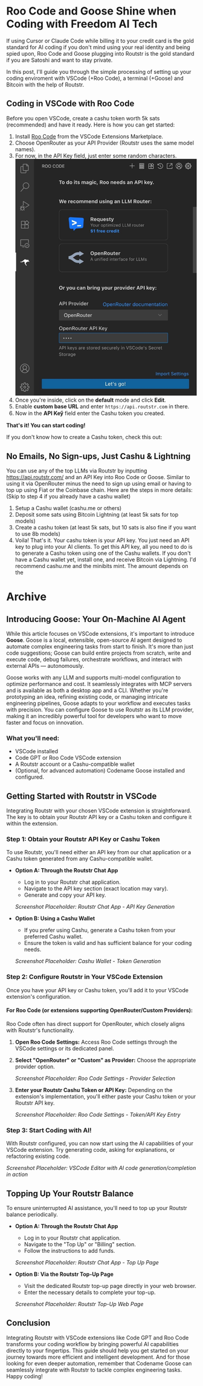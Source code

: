 # Roo Code and Goose Shine when Coding with Freedom AI Tech

If using Cursor or Claude Code while billing it to your credit card is the gold standard for AI coding if you don't mind using your real identity and being spied upon, Roo Code and Goose plugging into Routstr is the gold standard if you are Satoshi and want to stay private. 

In this post, I'll guide you through the simple processing of setting up your coding enviroment with VSCode (+Roo Code), a terminal (+Goose) and Bitcoin with the help of Routstr.  

## Coding in VSCode with Roo Code
Before you open VSCode, create a cashu token worth 5k sats (recommended) and have it ready. Here is how you can get started: 
1. Install [Roo Code](https://roocode.com/) from the VSCode Extensions Marketplace. 
2. Choose OpenRouter as your API Provider (Routstr uses the same model names). 
3. For now, in the API Key field, just enter some random characters. 
![screenshot](https://raw.githubusercontent.com/Routstr/content/refs/heads/main/imgs/screenshot_1.jpg?token=GHSAT0AAAAAADGX6HASNSPOKU2RHB6FX3EI2DH4BLA)
4. Once you're inside, click on the **default** mode and click **Edit**. 
5. Enable **custom base URL** and enter `https://api.routstr.com` in there. 
6. Now in the **API Key̋** field enter the Cashu token you created. 

**That's it! You can start coding!**

If you don't know how to create a Cashu token, check this out: 

## No Emails, No Sign-ups, Just Cashu & Lightning
You can use any of the top LLMs via Routstr by inputting https://api.routstr.com/ and an API Key into Roo Code or Goose. Similar to using it via OpenRouter minus the need to sign up using email or having to top up using Fiat or the Coinbase chain. Here are the steps in more details: 
(Skip to step 4 if you already have a cashu wallet)
1. Setup a Cashu wallet (cashu.me or others)
2. Deposit some sats using Bitcoin Lightning (at least 5k sats for top models)
3. Create a cashu token (at least 5k sats, but 10 sats is also fine if you want to use 8b models)
4. Voila! That's it. Your cashu token is your API key. 
You just need an API key to plug into your AI clients. To get this API key, all you need to do is to generate a Cashu token using one of the Cashu wallets. If you don't have a Cashu wallet yet, install one, and receive Bitcoin via Lightning. I'd recommend cashu.me and the minibits mint. The amount depends on the 


# Archive

## Introducing Goose: Your On-Machine AI Agent

While this article focuses on VSCode extensions, it's important to introduce **Goose**. Goose is a local, extensible, open-source AI agent designed to automate complex engineering tasks from start to finish. It's more than just code suggestions; Goose can build entire projects from scratch, write and execute code, debug failures, orchestrate workflows, and interact with external APIs — autonomously.

Goose works with any LLM and supports multi-model configuration to optimize performance and cost. It seamlessly integrates with MCP servers and is available as both a desktop app and a CLI. Whether you're prototyping an idea, refining existing code, or managing intricate engineering pipelines, Goose adapts to your workflow and executes tasks with precision. You can configure Goose to use Routstr as its LLM provider, making it an incredibly powerful tool for developers who want to move faster and focus on innovation.

### What you'll need:

*   VSCode installed
*   Code GPT or Roo Code VSCode extension
*   A Routstr account or a Cashu-compatible wallet
*   (Optional, for advanced automation) Codename Goose installed and configured.

## Getting Started with Routstr in VSCode

Integrating Routstr with your chosen VSCode extension is straightforward. The key is to obtain your Routstr API key or a Cashu token and configure it within the extension.

### Step 1: Obtain your Routstr API Key or Cashu Token

To use Routstr, you'll need either an API key from our chat application or a Cashu token generated from any Cashu-compatible wallet.

*   **Option A: Through the Routstr Chat App**
    *   Log in to your Routstr chat application.
    *   Navigate to the API key section (exact location may vary).
    *   Generate and copy your API key.

    *Screenshot Placeholder: Routstr Chat App - API Key Generation*

*   **Option B: Using a Cashu Wallet**
    *   If you prefer using Cashu, generate a Cashu token from your preferred Cashu wallet.
    *   Ensure the token is valid and has sufficient balance for your coding needs.

    *Screenshot Placeholder: Cashu Wallet - Token Generation*

### Step 2: Configure Routstr in Your VSCode Extension

Once you have your API key or Cashu token, you'll add it to your VSCode extension's configuration.

#### For Roo Code (or extensions supporting OpenRouter/Custom Providers):

Roo Code often has direct support for OpenRouter, which closely aligns with Routstr's functionality.

1.  **Open Roo Code Settings:** Access Roo Code settings through the VSCode settings or its dedicated panel.
2.  **Select "OpenRouter" or "Custom" as Provider:** Choose the appropriate provider option.

    *Screenshot Placeholder: Roo Code Settings - Provider Selection*

3.  **Enter your Routstr Cashu Token or API Key:** Depending on the extension's implementation, you'll either paste your Cashu token or your Routstr API key.

    *Screenshot Placeholder: Roo Code Settings - Token/API Key Entry*

### Step 3: Start Coding with AI!

With Routstr configured, you can now start using the AI capabilities of your VSCode extension. Try generating code, asking for explanations, or refactoring existing code.

*Screenshot Placeholder: VSCode Editor with AI code generation/completion in action*

## Topping Up Your Routstr Balance

To ensure uninterrupted AI assistance, you'll need to top up your Routstr balance periodically.

*   **Option A: Through the Routstr Chat App**
    *   Log in to your Routstr chat application.
    *   Navigate to the "Top Up" or "Billing" section.
    *   Follow the instructions to add funds.

    *Screenshot Placeholder: Routstr Chat App - Top Up Page*

*   **Option B: Via the Routstr Top-Up Page**
    *   Visit the dedicated Routstr top-up page directly in your web browser.
    *   Enter the necessary details to complete your top-up.

    *Screenshot Placeholder: Routstr Top-Up Web Page*

## Conclusion

Integrating Routstr with VSCode extensions like Code GPT and Roo Code transforms your coding workflow by bringing powerful AI capabilities directly to your fingertips. This guide should help you get started on your journey towards more efficient and intelligent development. And for those looking for even deeper automation, remember that Codename Goose can seamlessly integrate with Routstr to tackle complex engineering tasks. Happy coding!
